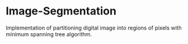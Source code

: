 # Image-Segmentation

Implementation of partitioning digital image into regions of pixels with minimum spanning tree algorithm.
